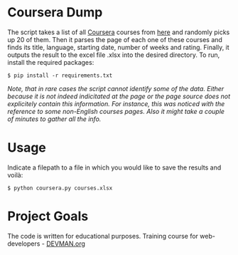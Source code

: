 # Coursera Dump

The script takes a list of all [Coursera](https://www.coursera.org/) courses from [here](https://www.coursera.org/sitemap~www~courses.xml) and randomly picks up 20 of them. Then it parses the page of each one of these courses and finds its title, language, starting date, number of weeks and rating. Finally, it outputs the result to the excel file .xlsx into the desired directory.
To run, install the required packages:
```#!bash
$ pip install -r requirements.txt
```
*Note, that in rare cases the script cannot identify some of the data. Either because it is not indeed indicitated at the page or the page source does not explicitely contain this information. For instance, this was noticed with the reference to some non-English courses pages.
Also it might take a couple of minutes to gather all the info.*

# Usage

Indicate a filepath to a file in which you would like to save the results and voilà:
```#!bash
$ python coursera.py courses.xlsx
```

# Project Goals

The code is written for educational purposes. Training course for web-developers - [DEVMAN.org](https://devman.org)
